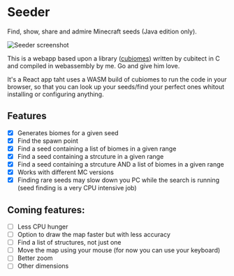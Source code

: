 # Seeder

Find, show, share and admire Minecraft seeds (Java edition only).

![Seeder screenshot](https://i.ibb.co/37Qptpq/seeder.png)

This is a webapp based upon a library ([cubiomes](https://github.com/Cubitect/cubiomes))
written by cubitect in C and compiled in webassembly by me.
Go and give him love.

It's a React app taht uses a WASM build of cubiomes to run the code in your browser, so that you
can look up your seeds/find your perfect ones whitout installing or configuring anything.

## Features

- [x] Generates biomes for a given seed
- [x] Find the spawn point
- [x] Find a seed containing a list of biomes in a given range
- [x] Find a seed containing a strcuture in a given range
- [x] Find a seed containing a strcuture AND a list of biomes in a given range
- [x] Works with different MC versions
- [x] Finding rare seeds may slow down you PC while the search is running (seed finding is a very CPU intensive job)

## Coming features:
- [ ] Less CPU hunger
- [ ] Option to draw the map faster but with less accuracy
- [ ] Find a list of structures, not just one
- [ ] Move the map using your mouse (for now you can use your keyboard)
- [ ] Better zoom
- [ ] Other dimensions
